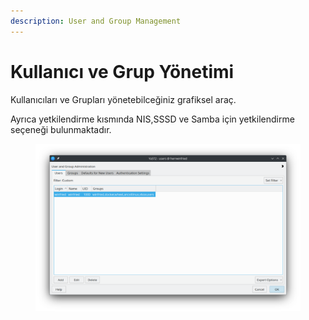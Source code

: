 ```yaml
---
description: User and Group Management
---
```


# Kullanıcı ve Grup Yönetimi

Kullanıcıları ve Grupları yönetebilceğiniz grafiksel araç.&#x20;

Ayrıca yetkilendirme kısmında NIS,SSSD ve Samba için yetkilendirme seçeneği bulunmaktadır.

<figure><img src="../../../../.gitbook/assets/image (179).png" alt=""><figcaption></figcaption></figure>
